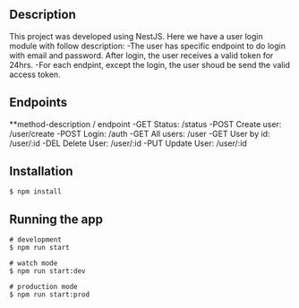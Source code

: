 ## Description
This project was developed using NestJS. Here we have a user login module with follow description:
-The user has specific endpoint to do login with email and password. After login, the user receives a valid token for 24hrs.
-For each endpint, except the login, the user shoud be send the valid access token.

## Endpoints
**method-description / endpoint
-GET Status: /status
-POST Create user: /user/create
-POST Login: /auth
-GET All users: /user
-GET User by id: /user/:id
-DEL Delete User: /user/:id
-PUT Update User: /user/:id


## Installation
```terminal
$ npm install
```

## Running the app
```terminal
# development
$ npm run start

# watch mode
$ npm run start:dev

# production mode
$ npm run start:prod
```
